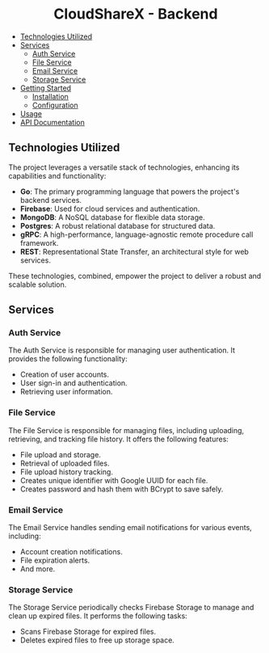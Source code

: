 <h1 align="center">CloudShareX - Backend</h1>

- [Technologies Utilized](#technologies-utilized)
- [Services](#services)
    - [Auth Service](#auth-service)
    - [File Service](#file-service)
    - [Email Service](#email-service)
    - [Storage Service](#storage-service)
- [Getting Started](#getting-started)
    - [Installation](#installation)
    - [Configuration](#configuration)
- [Usage](#usage)
- [API Documentation](#api-documentation)

## Technologies Utilized

The project leverages a versatile stack of technologies, enhancing its capabilities and functionality:

- **Go**: The primary programming language that powers the project's backend services.
- **Firebase**: Used for cloud services and authentication.
- **MongoDB**: A NoSQL database for flexible data storage.
- **Postgres**: A robust relational database for structured data.
- **gRPC**: A high-performance, language-agnostic remote procedure call framework.
- **REST**: Representational State Transfer, an architectural style for web services.

These technologies, combined, empower the project to deliver a robust and scalable solution.


## Services

### Auth Service

The Auth Service is responsible for managing user authentication. It provides the following functionality:
- Creation of user accounts.
- User sign-in and authentication.
- Retrieving user information.

### File Service

The File Service is responsible for managing files, including uploading, retrieving, and tracking file history. It offers the following features:
- File upload and storage.
- Retrieval of uploaded files.
- File upload history tracking.
- Creates unique identifier with Google UUID for each file.
- Creates password and hash them with BCrypt to save safely.
### Email Service

The Email Service handles sending email notifications for various events, including:
- Account creation notifications.
- File expiration alerts.
- And more.

### Storage Service

The Storage Service periodically checks Firebase Storage to manage and clean up expired files. It performs the following tasks:
- Scans Firebase Storage for expired files.
- Deletes expired files to free up storage space.
